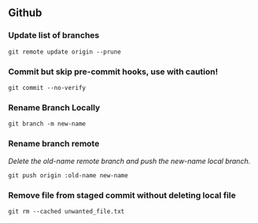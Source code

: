 ## Github

### Update list of branches

```
git remote update origin --prune
```

### Commit but skip pre-commit hooks, use with caution!

```
git commit --no-verify
```

### Rename Branch Locally

```
git branch -m new-name
```

### Rename branch remote
_Delete the old-name remote branch and push the new-name local branch._

```
git push origin :old-name new-name
```
### Remove file from staged commit without deleting local file

```
git rm --cached unwanted_file.txt
```


